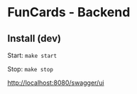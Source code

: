# FunCards - Backend

## Install (dev)

Start: ```make start```

Stop: ```make stop```

[http://localhost:8080/swagger/ui](http://localhost:8080/swagger/ui)
